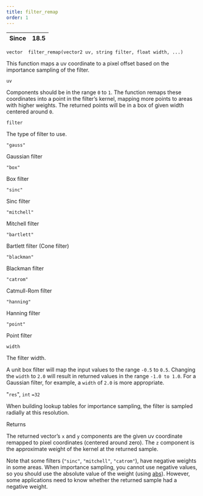 ```yaml
---
title: filter_remap
order: 1
---
```

| Since | 18.5 |
| --- | --- |

`vector  filter_remap(vector2 uv, string filter, float width, ...)`

This function maps a uv coordinate to a pixel offset based on the importance
sampling of the filter.

`uv`

Components should be in the range `0` to `1`. The function remaps these coordinates into a point in the filter’s kernel, mapping more points to areas with higher weights. The returned points will be in a box of given width centered around `0`.

`filter`

The type of filter to use.

`"gauss"`

Gaussian filter

`"box"`

Box filter

`"sinc"`

Sinc filter

`"mitchell"`

Mitchell filter

`"bartlett"`

Bartlett filter (Cone filter)

`"blackman"`

Blackman filter

`"catrom"`

Catmull-Rom filter

`"hanning"`

Hanning filter

`"point"`

Point filter

`width`

The filter width.

A unit box filter will map the input values to the range `-0.5` to `0.5`. Changing the `width` to `2.0` will result in returned values in the range `-1.0 to 1.0`.
For a Gaussian filter, for example, a `width` of `2.0` is more appropriate.

"`res`",
`int`
`=32`

When building lookup tables for importance sampling, the filter is sampled radially at this resolution.

Returns

The returned vector’s `x` and `y` components are the given uv coordinate remapped to pixel coordinates (centered around zero). The `z` component is the approximate weight of the kernel at the returned sample.

Note that some filters (`"sinc"`, `"mitchell"`, `"catrom"`), have negative weights in some areas. When importance sampling, you cannot use negative values, so you should use the absolute value of the weight (using [abs](../math/abs "Returns the absolute value of the argument.")). However, some applications need to know whether the returned sample had a negative weight.
